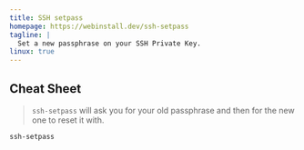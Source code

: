```yaml
---
title: SSH setpass
homepage: https://webinstall.dev/ssh-setpass
tagline: |
  Set a new passphrase on your SSH Private Key.
linux: true
---
```


## Cheat Sheet

> `ssh-setpass` will ask you for your old passphrase and then for the new one to
> reset it with.

```bash
ssh-setpass
```
